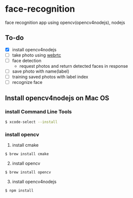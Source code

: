 # face-recognition
face recognition app using opencv(opencv4nodejs), nodejs

## To-do
- [x] install opencv4nodejs
- [ ] take photo using [webrtc](https://webrtc.org/start/)
- [ ] face detection
  + request photos and return detected faces in response
- [ ] save photo with name(label)
- [ ] training saved photos with label index
- [ ] recognize face

## Install opencv4nodejs on Mac OS

### install Command Line Tools
```bash
$ xcode-select --install
```

### install opencv

1. install cmake
```bash
$ brew install cmake
```

2. install opencv
```bash
$ brew install opencv
```

3. install opencv4nodejs
```bash
$ npm install
```